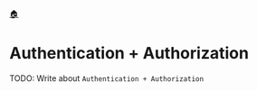 <!--startTocHeader-->
[🏠](README.md)
# Authentication + Authorization
<!--endTocHeader-->

TODO: Write about `Authentication + Authorization`

<!--startTocSubTopic-->
<!--endTocSubTopic-->